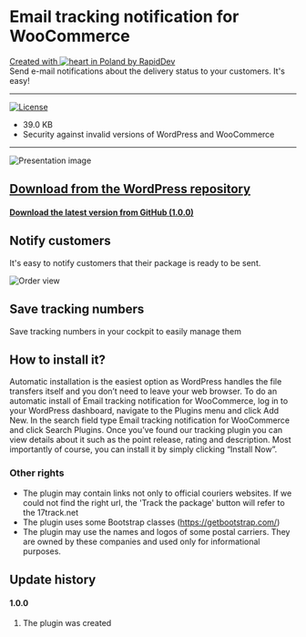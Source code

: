 # Email tracking notification for WooCommerce
[Created with ![heart](http://i.imgur.com/oXJmdtz.gif) in Poland by RapidDev](http://rapiddev.pl/)<br />
Send e-mail notifications about the delivery status to your customers. It's easy!
***

[![License][license-image]][license-url]

- 39.0 KB
- Security against invalid versions of WordPress and WooCommerce

***
![Presentation image](https://ps.w.org/email-tracking-notification-for-woocommerce/assets/banner-772x250.png)


## [Download from the WordPress repository](https://wordpress.org/plugins/email-tracking-notification-for-woocommerce/)
#### [Download the latest version from GitHub (1.0.0)](https://github.com/RapidDTC/tracking-emails/releases/tag/1.0.0)

## Notify customers
It's easy to notify customers that their package is ready to be sent.

![Order view](https://ps.w.org/email-tracking-notification-for-woocommerce/assets/screenshot-2.png?rev=1908457)

## Save tracking numbers
Save tracking numbers in your cockpit to easily manage them

## How to install it?
Automatic installation is the easiest option as WordPress handles the file transfers itself and you don’t need to leave your web browser. To do an automatic install of Email tracking notification for WooCommerce, log in to your WordPress dashboard, navigate to the Plugins menu and click Add New.
In the search field type Email tracking notification for WooCommerce and click Search Plugins. Once you’ve found our tracking plugin you can view details about it such as the point release, rating and description. Most importantly of course, you can install it by simply clicking “Install Now”.

### Other rights
* The plugin may contain links not only to official couriers websites. If we could not find the right url, the 'Track the package' button will refer to the 17track.net
* The plugin uses some Bootstrap classes (https://getbootstrap.com/)
* The plugin may use the names and logos of some postal carriers. They are owned by these companies and used only for informational purposes.

## Update history
#### 1.0.0
1. The plugin was created

[license-image]: https://img.shields.io/badge/license-MIT-1283c3.svg
[license-url]: https://github.com/jlmakes/scrollreveal.js/blob/master/LICENSE.md
